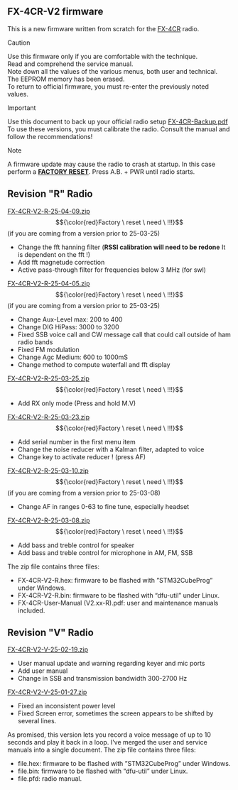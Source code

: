 ## FX-4CR-V2 firmware
This is a new firmware written from scratch for the [FX-4CR](https://bg2fx.com) radio.<br>

>[!CAUTION]
Use this firmware only if you are comfortable with the technique.<br>
Read and comprehend the service manual.<br>
Note down all the values of the various menus, both user and technical.<br>
The EEPROM memory has been erased.<br>
To return to official firmware, you must re-enter the previously noted values.

>[!IMPORTANT]
Use this document to back up your official radio setup
[FX-4CR-Backup.pdf](https://github.com/user-attachments/files/19410636/FX-4CR-Backup.pdf)
<br>To use these versions, you must calibrate the radio. Consult the manual and follow the recommendations!

>[!NOTE]
A firmware update may cause the radio to crash at startup.
In this case perform a <ins><b>FACTORY RESET</b></ins>. Press A.B. + PWR until radio starts.

## Revision "R" Radio
[FX-4CR-V2-R-25-04-09.zip](https://github.com/user-attachments/files/19669276/FX-4CR-V2-R-25-04-09.zip)
$${\color{red}Factory \ reset \ need \ !!!}$$ (if you are coming from a version prior to 25-03-25)
- Change the fft hanning filter (<b>RSSI calibration will need to be redone</b> It is dependent on the fft !)
- Add fft magnetude correction
- Active pass-through filter for frequencies below 3 MHz (for swl)

[FX-4CR-V2-R-25-04-05.zip](https://github.com/user-attachments/files/19616815/FX-4CR-V2-R-25-04-05.zip)
$${\color{red}Factory \ reset \ need \ !!!}$$ (if you are coming from a version prior to 25-03-25)
- Change Aux-Level max: 200 to 400
- Change DIG HiPass: 3000 to 3200
- Fixed SSB voice call and CW message call that could call outside of ham radio bands
- Fixed FM modulation
- Change Agc Medium: 600 to 1000mS
- Change method to compute waterfall and fft display

[FX-4CR-V2-R-25-03-25.zip](https://github.com/user-attachments/files/19450923/FX-4CR-V2-R-25-03-25.zip)
$${\color{red}Factory \ reset \ need \ !!!}$$
- Add RX only mode (Press and hold M.V)

[FX-4CR-V2-R-25-03-23.zip](https://github.com/user-attachments/files/19410614/FX-4CR-V2-R-25-03-23.zip)
$${\color{red}Factory \ reset \ need \ !!!}$$
- Add serial number in the first menu item
- Change the noise reducer with a Kalman filter, adapted to voice
- Change key to activate reducer ! (press AF)

[FX-4CR-V2-R-25-03-10.zip](https://github.com/user-attachments/files/19410617/FX-4CR-V2-R-25-03-10.zip)
$${\color{red}Factory \ reset \ need \ !!!}$$ (if you are coming from a version prior to 25-03-08)
- Change AF in ranges 0-63 to fine tune, especially headset

[FX-4CR-V2-R-25-03-08.zip](https://github.com/user-attachments/files/19410618/FX-4CR-V2-R-25-03-08.zip)
$${\color{red}Factory \ reset \ need \ !!!}$$
- Add bass and treble control for speaker
- Add bass and treble control for microphone in AM, FM, SSB

The zip file contains three files:
- FX-4CR-V2-R.hex: firmware to be flashed with ”STM32CubeProg” under Windows.
- FX-4CR-V2-R.bin: firmware to be flashed with “dfu-util” under Linux.
- FX-4CR-User-Manual (V2.xx-R).pdf: user and maintenance manuals included.


## Revision "V" Radio
[FX-4CR-V2-V-25-02-19.zip](https://github.com/user-attachments/files/19410620/FX-4CR-V2-V-25-02-19.zip)
+ User manual update and warning regarding keyer and mic ports
+ Add user manual
+ Change in SSB and transmission bandwidth 300-2700 Hz

[FX-4CR-V2-V-25-01-27.zip](https://github.com/user-attachments/files/19410621/FX-4CR-V2-V-25-01-27.zip)
- Fixed an inconsistent power level
- Fixed Screen error, sometimes the screen appears to be shifted by several lines.

As promised, this version lets you record a voice message of up to 10 seconds and play it back in a loop.
I've merged the user and service manuals into a single document.
The zip file contains three files:
- file.hex: firmware to be flashed with ”STM32CubeProg” under Windows.
- file.bin: firmware to be flashed with “dfu-util” under Linux.
- file.pfd: radio manual.
